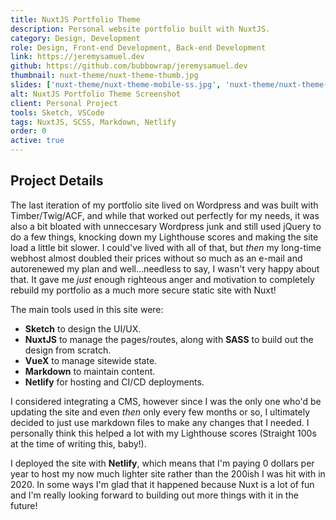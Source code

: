 ```yaml
---
title: NuxtJS Portfolio Theme
description: Personal website portfolio built with NuxtJS.
category: Design, Development
role: Design, Front-end Development, Back-end Development
link: https://jeremysamuel.dev
github: https://github.com/bubbowrap/jeremysamuel.dev
thumbnail: nuxt-theme/nuxt-theme-thumb.jpg
slides: ['nuxt-theme/nuxt-theme-mobile-ss.jpg', 'nuxt-theme/nuxt-theme-hp.jpg']
alt: NuxtJS Portfolio Theme Screenshot
client: Personal Project
tools: Sketch, VSCode
tags: NuxtJS, SCSS, Markdown, Netlify
order: 0
active: true
---
```


## Project Details

The last iteration of my portfolio site lived on Wordpress and was built with Timber/Twig/ACF, and while that worked out perfectly for my needs, it was also a bit bloated with unneccesary Wordpress junk and still used jQuery to do a few things, knocking down my Lighthouse scores and making the site load a little bit slower. I could've lived with all of that, but _then_ my long-time webhost almost doubled their prices without so much as an e-mail and autorenewed my plan and well...needless to say, I wasn't very happy about that. It gave me _just_ enough righteous anger and motivation to completely rebuild my portfolio as a much more secure static site with Nuxt!

The main tools used in this site were:

- **Sketch** to design the UI/UX.
- **NuxtJS** to manage the pages/routes, along with **SASS** to build out the design from scratch.
- **VueX** to manage sitewide state.
- **Markdown** to maintain content.
- **Netlify** for hosting and CI/CD deployments.

I considered integrating a CMS, however since I was the only one who'd be updating the site and even _then_ only every few months or so, I ultimately decided to just use markdown files to make any changes that I needed. I personally think this helped a lot with my Lighthouse scores (Straight 100s at the time of writing this, baby!).

I deployed the site with **Netlify**, which means that I'm paying 0 dollars per year to host my now much lighter site rather than the 200ish I was hit with in 2020. In some ways I'm glad that it happened because Nuxt is a lot of fun and I'm really looking forward to building out more things with it in the future!
